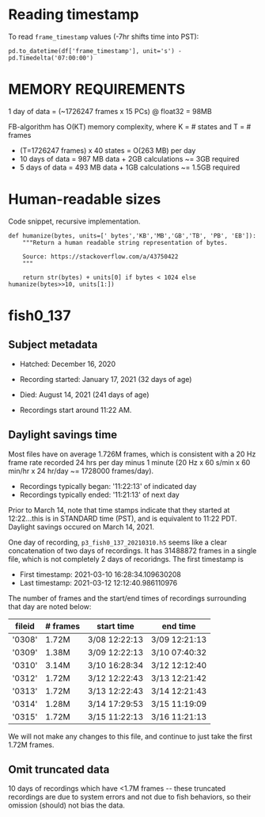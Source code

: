 # Reading timestamp
To read `frame_timestamp` values (-7hr shifts time into PST):
```
pd.to_datetime(df['frame_timestamp'], unit='s') - pd.Timedelta('07:00:00')
```

# MEMORY REQUIREMENTS
1 day of data = (~1726247 frames x 15 PCs) @ float32 = 98MB

FB-algorithm has O(KT) memory complexity, where K = # states and T = # frames
- (T=1726247 frames) x 40 states = O(263 MB) per day
- 10 days of data = 987 MB data + 2GB calculations ~= 3GB required
- 5 days of data  = 493 MB data + 1GB calculations ~= 1.5GB required


# Human-readable sizes
Code snippet, recursive implementation.
```
def humanize(bytes, units=[' bytes','KB','MB','GB','TB', 'PB', 'EB']):
    """Return a human readable string representation of bytes.

    Source: https://stackoverflow.com/a/43750422
    """

    return str(bytes) + units[0] if bytes < 1024 else humanize(bytes>>10, units[1:])
```

# fish0_137
## Subject metadata
- Hatched: December 16, 2020
- Recording started: January 17, 2021 (32 days of age)
- Died: August 14, 2021 (241 days of age)

- Recordings start around 11:22 AM.

## Daylight savings time
Most files have on average 1.726M frames, which is consistent with a 20 Hz frame rate recorded 24 hrs per day minus 1 minute (20 Hz x 60 s/min x 60 min/hr x 24 hr/day ~= 1728000 frames/day).
- Recordings typically began: '11:22:13' of indicated day
- Recordings typically ended: '11:21:13' of next day

Prior to March 14, note that time stamps indicate that they started at 12:22...this is in STANDARD time (PST), and is equivalent to 11:22 PDT.
Daylight savings occured on March 14, 2021.

One day of recording, `p3_fish0_137_20210310.h5` seems like a clear concatenation of two days of recordings. It has 31488872 frames in a single file, which is not completely 2 days of recoridngs. The first timestamp is
- First timestamp:  2021-03-10 16:28:34.109630208
- Last timestamp:   2021-03-12 12:12:40.986110976

The number of frames and the start/end times of recordings surrounding that day are noted below:

| fileid | # frames | start time    | end time      |
| ------ | -------- | ------------- | ------------- |
| '0308' | 1.72M    | 3/08 12:22:13 | 3/09 12:21:13 |
| '0309' | 1.38M    | 3/09 12:22:13 | 3/10 07:40:32 |
| '0310' | 3.14M    | 3/10 16:28:34 | 3/12 12:12:40 |
| '0312' | 1.72M    | 3/12 12:22:43 | 3/13 12:21:42 |
| '0313' | 1.72M    | 3/13 12:22:43 | 3/14 12:21:43 |
| '0314' | 1.28M    | 3/14 17:29:53 | 3/15 11:19:09 |
| '0315' | 1.72M    | 3/15 11:22:13 | 3/16 11:21:13 |

We will not make any changes to this file, and continue to just take the first 1.72M frames.

## Omit truncated data
10 days of recordings which have <1.7M frames -- these truncated recordings are due to system errors and not due to fish behaviors, so their omission (should) not bias the data.
